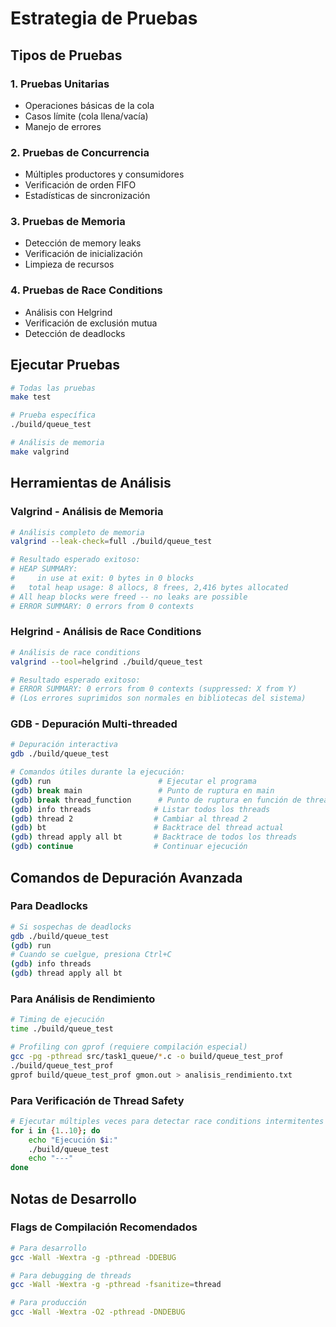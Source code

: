# Estrategia de Pruebas

## Tipos de Pruebas

### 1. Pruebas Unitarias
- Operaciones básicas de la cola
- Casos límite (cola llena/vacía)
- Manejo de errores

### 2. Pruebas de Concurrencia
- Múltiples productores y consumidores
- Verificación de orden FIFO
- Estadísticas de sincronización

### 3. Pruebas de Memoria
- Detección de memory leaks
- Verificación de inicialización
- Limpieza de recursos

### 4. Pruebas de Race Conditions
- Análisis con Helgrind
- Verificación de exclusión mutua
- Detección de deadlocks

## Ejecutar Pruebas

```bash
# Todas las pruebas
make test

# Prueba específica
./build/queue_test

# Análisis de memoria
make valgrind
```

## Herramientas de Análisis

### Valgrind - Análisis de Memoria
```bash
# Análisis completo de memoria
valgrind --leak-check=full ./build/queue_test

# Resultado esperado exitoso:
# HEAP SUMMARY:
#     in use at exit: 0 bytes in 0 blocks
#   total heap usage: 8 allocs, 8 frees, 2,416 bytes allocated
# All heap blocks were freed -- no leaks are possible
# ERROR SUMMARY: 0 errors from 0 contexts
```

### Helgrind - Análisis de Race Conditions
```bash
# Análisis de race conditions
valgrind --tool=helgrind ./build/queue_test

# Resultado esperado exitoso:
# ERROR SUMMARY: 0 errors from 0 contexts (suppressed: X from Y)
# (Los errores suprimidos son normales en bibliotecas del sistema)
```

### GDB - Depuración Multi-threaded
```bash
# Depuración interactiva
gdb ./build/queue_test

# Comandos útiles durante la ejecución:
(gdb) run                        # Ejecutar el programa
(gdb) break main                 # Punto de ruptura en main
(gdb) break thread_function      # Punto de ruptura en función de thread
(gdb) info threads              # Listar todos los threads
(gdb) thread 2                  # Cambiar al thread 2
(gdb) bt                        # Backtrace del thread actual
(gdb) thread apply all bt       # Backtrace de todos los threads
(gdb) continue                  # Continuar ejecución
```

## Comandos de Depuración Avanzada

### Para Deadlocks
```bash
# Si sospechas de deadlocks
gdb ./build/queue_test
(gdb) run
# Cuando se cuelgue, presiona Ctrl+C
(gdb) info threads
(gdb) thread apply all bt
```

### Para Análisis de Rendimiento
```bash
# Timing de ejecución
time ./build/queue_test

# Profiling con gprof (requiere compilación especial)
gcc -pg -pthread src/task1_queue/*.c -o build/queue_test_prof
./build/queue_test_prof
gprof build/queue_test_prof gmon.out > analisis_rendimiento.txt
```

### Para Verificación de Thread Safety
```bash
# Ejecutar múltiples veces para detectar race conditions intermitentes
for i in {1..10}; do
    echo "Ejecución $i:"
    ./build/queue_test
    echo "---"
done
```

## Notas de Desarrollo

### Flags de Compilación Recomendados
```bash
# Para desarrollo
gcc -Wall -Wextra -g -pthread -DDEBUG

# Para debugging de threads
gcc -Wall -Wextra -g -pthread -fsanitize=thread

# Para producción
gcc -Wall -Wextra -O2 -pthread -DNDEBUG
```